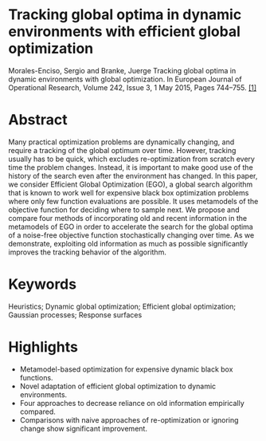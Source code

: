 
# Tracking global optima in dynamic environments with efficient global optimization

Morales-Enciso, Sergio and Branke, Juerge Tracking global optima in dynamic environments
with global optimization. In European Journal of Operational Research, Volume 242, Issue 3, 
1 May 2015, Pages 744–755. [[1]](http://www.sciencedirect.com/science/article/pii/S0377221714009515)

# Abstract
Many practical optimization problems are dynamically changing, and require a tracking of the global optimum over time. However, tracking usually has to be quick, which excludes re-optimization from scratch every time the problem changes. Instead, it is important to make good use of the history of the search even after the environment has changed. In this paper, we consider Efficient Global Optimization (EGO), a global search algorithm that is known to work well for expensive black box optimization problems where only few function evaluations are possible. It uses metamodels of the objective function for deciding where to sample next. We propose and compare four methods of incorporating old and recent information in the metamodels of EGO in order to accelerate the search for the global optima of a noise-free objective function stochastically changing over time. As we demonstrate, exploiting old information as much as possible significantly improves the tracking behavior of the algorithm.

# Keywords
Heuristics; Dynamic global optimization; Efficient global optimization; Gaussian processes; Response surfaces

# Highlights
* Metamodel-based optimization for expensive dynamic black box functions.
* Novel adaptation of efficient global optimization to dynamic environments.
* Four approaches to decrease reliance on old information empirically compared.
* Comparisons with naive approaches of re-optimization or ignoring change show significant improvement.
